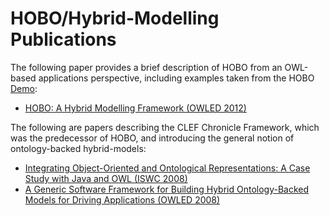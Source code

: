 # HOBO/Hybrid-Modelling Publications #

The following paper provides a brief description of HOBO from an OWL-based applications perspective, including examples taken from the HOBO [Demo](Demo.md):

  * [HOBO: A Hybrid Modelling Framework (OWLED 2012)](http://ceur-ws.org/Vol-849/paper_15.pdf)

The following are papers describing the CLEF Chronicle Framework, which was the predecessor of HOBO, and introducing the general notion of ontology-backed hybrid-models:

  * [Integrating Object-Oriented and Ontological Representations: A Case Study with Java and OWL (ISWC 2008)](http://link.springer.com/chapter/10.1007%2F978-3-540-88564-1_9#page-1)
  * [A Generic Software Framework for Building Hybrid Ontology-Backed Models for Driving Applications (OWLED 2008)](http://ceur-ws.org/Vol-496/owled2008dc_paper_16.pdf)